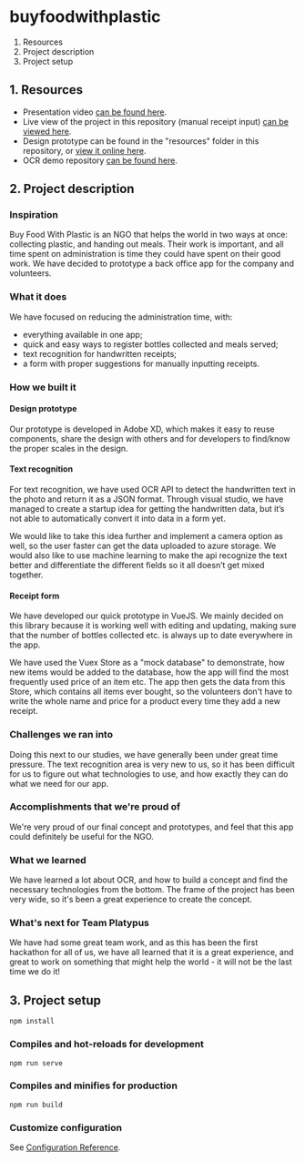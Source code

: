 # buyfoodwithplastic

1. Resources
2. Project description
3. Project setup

## 1. Resources
- Presentation video [can be found here]().
- Live view of the project in this repository (manual receipt input) [can be viewed here](http://camilladilling.com/buyfoodwithplastic/).
- Design prototype can be found in the "resources" folder in this repository, or [view it online here](https://xd.adobe.com/view/1cbe811e-b20e-4b2a-9615-dc2af535b940-49ed/?fullscreen).
- OCR demo repository [can be found here](https://github.com/Thesourcer1/Cognitive-Vision-Windows).

## 2. Project description

### Inspiration
Buy Food With Plastic is an NGO that helps the world in two ways at once: collecting plastic, and handing out meals. Their work is important, and all time spent on administration is time they could have spent on their good work. We have decided to prototype a back office app for the company and volunteers.

### What it does
We have focused on reducing the administration time, with:

- everything available in one app;
- quick and easy ways to register bottles collected and meals served;
- text recognition for handwritten receipts;
- a form with proper suggestions for manually inputting receipts.

### How we built it

#### Design prototype
Our prototype is developed in Adobe XD, which makes it easy to reuse components, share the design with others and for developers to find/know the proper scales in the design.

#### Text recognition
For text recognition, we have used OCR API to detect the handwritten text in the photo and return it as a JSON format. Through visual studio, we have managed to create a startup idea for getting the handwritten data, but it’s not able to automatically convert it into data in a form yet.

We would like to take this idea further and implement a camera option as well, so the user faster can get the data uploaded to azure storage. We would also like to use machine learning to make the api recognize the text better and differentiate the different fields so it all doesn’t get mixed together.

#### Receipt form
We have developed our quick prototype in VueJS. We mainly decided on this library because it is working well with editing and updating, making sure that the number of bottles collected etc. is always up to date everywhere in the app.

We have used the Vuex Store as a "mock database" to demonstrate, how new items would be added to the database, how the app will find the most frequently used price of an item etc. The app then gets the data from this Store, which contains all items ever bought, so the volunteers don't have to write the whole name and price for a product every time they add a new receipt.

### Challenges we ran into
Doing this next to our studies, we have generally been under great time pressure. The text recognition area is very new to us, so it has been difficult for us to figure out what technologies to use, and how exactly they can do what we need for our app.

### Accomplishments that we're proud of
We're very proud of our final concept and prototypes, and feel that this app could definitely be useful for the NGO.

### What we learned
We have learned a lot about OCR, and how to build a concept and find the necessary technologies from the bottom. The frame of the project has been very wide, so it's been a great experience to create the concept.

### What's next for Team Platypus
We have had some great team work, and as this has been the first hackathon for all of us, we have all learned that it is a great experience, and great to work on something that might help the world - it will not be the last time we do it!

## 3. Project setup
```
npm install
```

### Compiles and hot-reloads for development
```
npm run serve
```

### Compiles and minifies for production
```
npm run build
```

### Customize configuration
See [Configuration Reference](https://cli.vuejs.org/config/).
